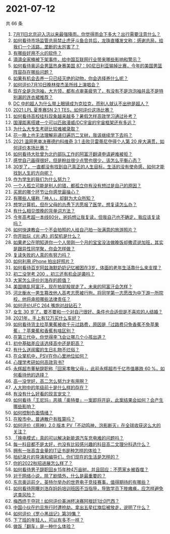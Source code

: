 # 2021-07-12

共 66 条

<!-- BEGIN -->
<!-- 最后更新时间 Mon Jul 12 2021 03:01:24 GMT+0800 (China Standard Time) -->

1. [7月11日北京迎入汛以来最强降雨，你觉得雨会下多大？出行需要注意什么？](https://www.zhihu.com/question/471533010)
2. [如何看待市场监管总局禁止虎牙斗鱼合并后，龙珠直播发文称：感谢总局，给我们一个活路，垄断的太厉害了？](https://www.zhihu.com/question/471401960)
3. [有哪些好用不火的软件？](https://www.zhihu.com/question/310110592)
4. [滴滴全家桶被下架事件，给中国互联网行业带来哪些影响和警示？](https://www.zhihu.com/question/471242804)
5. [如何看待奥运会男篮热身赛美国
   87：90尼日利亚输掉比赛，今年的美国男篮阵容存在哪些问题？](https://www.zhihu.com/question/471503895)
6. [如果有机会去养一只已经灭绝的动物，你会选择养什么呢？](https://www.zhihu.com/question/408285096)
7. [如何评价7月10日晚林俊杰圣所线上演唱会？](https://www.zhihu.com/question/471435723)
8. [现在全是泡泡袖，大方领，都有点审美疲劳了，有没有不是泡泡袖并且不是特别漏的连衣裙推荐？](https://www.zhihu.com/question/462523005)
9. [DC 中的超人为什么带上眼镜成为克拉克，而别人就认不出他是超人？](https://www.zhihu.com/question/470959218)
10. [2021 LPL 夏季赛SN 2:1 TES，如何评价这场比赛？](https://www.zhihu.com/question/471568606)
11. [如何看待高校挂科现象越来越多？暑假怎样高效学习通过补考？](https://www.zhihu.com/question/471551123)
12. [国漫距离搭建一个可以匹敌漫威/DC宇宙的宇宙框架还有多远？](https://www.zhihu.com/question/470496281)
13. [为什么大专生考研比较难被录取？](https://www.zhihu.com/question/271013499)
14. [花一晚上也无法理解非递归遍历二叉树，我该继续学下去吗？](https://www.zhihu.com/question/387295413)
15. [2021 温网男单决赛德约科维奇 3:1 击败贝雷蒂尼夺得个人第 20
    座大满贯，如何评价本场比赛？](https://www.zhihu.com/question/471646775)
16. [如何看待大批曾为北约部队工作的阿富汗翻译申请避难被拒？](https://www.zhihu.com/question/471612785)
17. [感觉自己画得很好，但是粉丝很少点赞也很少，该怎么平衡心态？](https://www.zhihu.com/question/471412359)
18. [30岁了，一直都没有找到自己真正的人生目标，生活的没有使命感，如何才能找到人生的方向呢？](https://www.zhihu.com/question/19760164)
19. [作为学生的我们为什么努力？](https://www.zhihu.com/question/470550277)
20. [一个人孤立可能是别人的错，都孤立你有没有想过是自己的原因？](https://www.zhihu.com/question/469497285)
21. [买房的哪个环节让你感觉最操心？](https://www.zhihu.com/question/470473641)
22. [有哪些人堪称「神人」，却鲜为大众所知？](https://www.zhihu.com/question/39408533)
23. [想学计算机，但在父母的怂恿下志愿报了医学，想复读怎么办？](https://www.zhihu.com/question/470621971)
24. [有什么相见恨晚的背单词方法？](https://www.zhihu.com/question/48040579)
25. [今年高考超一本线60分，爸妈想让我复读，但我自己也不确定，我应该复读吗？](https://www.zhihu.com/question/470979430)
26. [如何快速教会一个不会拍照的人给自己拍一张满意的旅游照片？](https://www.zhihu.com/question/21683968)
27. [你开始玩《光·遇》的契机是什么？](https://www.zhihu.com/question/466376863)
28. [如果老公在明知道你一个人带刚一个月的宝宝没法做晚饭却撒谎说加班，其实是跟异性同学聚，你会怎样做？](https://www.zhihu.com/question/470868422)
29. [复读失败的人真的有努力吗？](https://www.zhihu.com/question/468243821)
30. [如何利用 iPhone 拍出好照片？](https://www.zhihu.com/question/20746932)
31. [如何看待百岁阿兹海默奶奶记忆被困在3岁，体面的老年生活靠什么来支撑？](https://www.zhihu.com/question/471164232)
32. [初二没学考 200 ，初三还有机会逆袭吗？](https://www.zhihu.com/question/469647742)
33. [大家怎么评价刘浩存的颜值？](https://www.zhihu.com/question/415082238)
34. [美国搞乱阿富汗，现在拍屁股就走了，未来的阿富汗会怎样？](https://www.zhihu.com/question/470254637)
35. [河北衡水一男生篡改他人高考志愿被行拘，将同学第一志愿改为中下游一所院校，他将承担哪些法律责任？](https://www.zhihu.com/question/471217744)
36. [如何评价UFC 264 嘴炮对战钻石？](https://www.zhihu.com/question/471526401)
37. [女生 30
    岁了，要不要和一个对自己很好、条件也合适但是不喜欢的人结婚？](https://www.zhihu.com/question/463821091)
38. [2021年，手上有12万买什么车好？](https://www.zhihu.com/question/453534204)
39. [如何看待货主拉苹果蕉被收千元过路费，原因是「过路费只免香蕉不免苹果蕉」？苹果蕉和香蕉有啥区别？](https://www.zhihu.com/question/471137088)
40. [在第三代中，你觉得李飞会让哪几个小孩出道？](https://www.zhihu.com/question/469727398)
41. [初中基础差应该选择高中还是职高？](https://www.zhihu.com/question/470991038)
42. [有什么送闺蜜的生日礼物不烂俗？](https://www.zhihu.com/question/310113748)
43. [在众掌机中，PSV在你心里地位如何？](https://www.zhihu.com/question/471086899)
44. [心理学考研如何高效背书?](https://www.zhihu.com/question/367658708)
45. [永辉超市董秘辞职称「回家孝敬父母」，此前永辉超市千亿市值暴跌 60
    %，如何看待他的选择？](https://www.zhihu.com/question/470636516)
46. [高一没学好，高二怎么努力才有用啊？](https://www.zhihu.com/question/469064233)
47. [人大附中的年级前十是什么样的存在？](https://www.zhihu.com/question/322801940)
48. [有没有什么好看的现言宠文？](https://www.zhihu.com/question/296896817)
49. [如何看待「王尼玛」恶搞「奥特曼」一案即将开庭，此案结果会如何？会产生哪些影响？](https://www.zhihu.com/question/471109088)
50. [如何控制负面情绪？](https://www.zhihu.com/question/20082759)
51. [在股市中，普通散户有胜算吗？](https://www.zhihu.com/question/462749796)
52. [如何评价《原神》2.0 版本
    PV「不动鸣神，泡影断灭」在全球收获这么大的关注？](https://www.zhihu.com/question/471289239)
53. [「换电模式」真的可以解决新能源汽车充电难的问题吗？](https://www.zhihu.com/question/452052665)
54. [每一科目都不是太好，也没有比较感兴趣的科目高二文理分科选什么？](https://www.zhihu.com/question/468020385)
55. [拥有一张高含金量的IT证书是种怎样的体验？](https://www.zhihu.com/question/470628182)
56. [拍纪录片的导演和编导们，你们现在的生活是怎样的？](https://www.zhihu.com/question/21367029)
57. [你的2022秋招进展怎么样了？](https://www.zhihu.com/question/351714717)
58. [如何看待男子辞职回乡15年种4万亩树，并且回应：不愿家乡被吞噬？](https://www.zhihu.com/question/471104371)
59. [对于网络小说，除了剧情外，什么是最重要的？](https://www.zhihu.com/question/471258652)
60. [东京奥运前夕，英特尔举办的世界电子竞技赛事，值得期待的有哪些？](https://www.zhihu.com/question/471064617)
61. [如何看待网曝刘浩存妈妈培训班因不当指导，导致学员下肢瘫痪，应怎样避免这类风险？](https://www.zhihu.com/question/471509047)
62. [梅西终于夺冠！如何评价美洲杯决赛阿根廷1比0巴西？](https://www.zhihu.com/question/471502194)
63. [中国小伙在约旦旅行时遭抢劫，拿出五星红旗后被放走，说明了什么？](https://www.zhihu.com/question/471187170)
64. [如何评价《罗小黑战记》第39集？](https://www.zhihu.com/question/471096080)
65. [下了班的年轻人，可以有多不一样？](https://www.zhihu.com/question/471089114)
66. [做饭「翻车」是一种什么体验？](https://www.zhihu.com/question/470377393)

<!-- END -->
